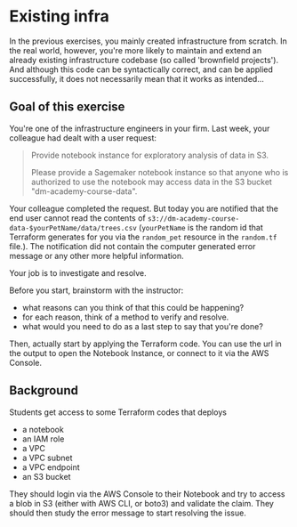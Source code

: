 # Existing infra

In the previous exercises, you mainly created infrastructure from scratch. In the real world, however,
you're more likely to maintain and extend an already existing infrastructure codebase (so called 'brownfield projects'). And although
this code can be syntactically correct, and can be applied successfully, it does not necessarily mean that it works as intended...

## Goal of this exercise

You're one of the infrastructure engineers in your firm. Last week, your colleague had dealt with a user request:

> Provide notebook instance for exploratory analysis of data in S3.
>
> Please provide a Sagemaker notebook instance so that anyone who is authorized to use the notebook may access data in
> the S3 bucket "dm-academy-course-data".

Your colleague completed the request. But today you are notified that the end user cannot read the contents
of `s3://dm-academy-course-data-$yourPetName/data/trees.csv` (`yourPetName` is the random id that Terraform generates for you via the `random_pet` resource in the `random.tf` file.). The notification did not contain the computer generated error message or
any other more helpful information.

Your job is to investigate and resolve.

Before you start, brainstorm with the instructor:
- what reasons can you think of that this could be happening?
- for each reason, think of a method to verify and resolve.
- what would you need to do as a last step to say that you're done?

Then, actually start by applying the Terraform code. You can use the url in the output to open the Notebook
Instance, or connect to it via the AWS Console. 

## Background

Students get access to some Terraform codes that deploys

- a notebook
- an IAM role
- a VPC
- a VPC subnet
- a VPC endpoint
- an S3 bucket

They should login via the AWS Console to their Notebook and try to access a blob in S3 (either with AWS CLI, or boto3)
and validate the claim. They should then study the error message to start resolving the issue.
